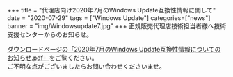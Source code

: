 +++
title = "代理店向け2020年7月のWindows Update互換性情報に関して"
date = "2020-07-29"
tags = ["Windows Update"]
categories=["news"]
banner = "img/Windowsupdate7.jpg"
+++
正規販売代理店技術担当者様へ技術支援センターからのお知らせ。  
<!--more-->


[ダウンロードページの「2020年7月のWindows Update互換性情報についてのお知らせ.pdf」](https://www.kitasp.com/downloads/)をご覧ください。  
ご不明な点がございましたらお問い合わせくださいませ。

